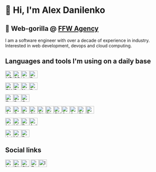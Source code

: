 # 👋 Hi, I'm Alex Danilenko

## 🦍 Web-gorilla @ [FFW Agency](https://ffwagency.com)

I am a software engineer with over a decade of experience in industry. Interested in web development, devops and cloud computing.

## Languages and tools I'm using on a daily base

<img height="24" width="26" src="https://cdn.jsdelivr.net/npm/simple-icons@v3/icons/html5.svg" title="HTML5" /><img height="24" width="26" src="https://cdn.jsdelivr.net/npm/simple-icons@v3/icons/css3.svg" title="CSS3" /><img height="24" width="26" src="https://cdn.jsdelivr.net/npm/simple-icons@v3/icons/javascript.svg" title="Javascript" /><img height="24" width="26" src="https://cdn.jsdelivr.net/npm/simple-icons@v3/icons/react.svg" title="React" />

<img height="24" width="26" src="https://cdn.jsdelivr.net/npm/simple-icons@v3/icons/php.svg" title="PHP" /><img height="24" width="26" src="https://cdn.jsdelivr.net/npm/simple-icons@v3/icons/typescript.svg" title="Typescript" /><img height="24" width="26" src="https://cdn.jsdelivr.net/npm/simple-icons@v3/icons/node-dot-js.svg" title="Node.JS" /><img height="24" width="26" src="https://cdn.jsdelivr.net/npm/simple-icons@v3/icons/python.svg" title="Python 3" />

<img height="24" width="26" src="https://cdn.jsdelivr.net/npm/simple-icons@v3/icons/drupal.svg" title="Drupal" /><img height="24" width="26" src="https://cdn.jsdelivr.net/npm/simple-icons@v3/icons/symfony.svg" title="Symfony Framework" /><img height="24" width="26" src="https://cdn.jsdelivr.net/npm/simple-icons@v3/icons/firebase.svg" title="Google Firebase" />

<img height="24" width="26" src="https://cdn.jsdelivr.net/npm/simple-icons@v3/icons/amazonaws.svg" title="Amazon Web Services" /><img height="24" width="26" src="https://cdn.jsdelivr.net/npm/simple-icons@v3/icons/googlecloud.svg" title="Google Cloud" /><img height="24" width="26" src="https://cdn.jsdelivr.net/npm/simple-icons@v3/icons/docker.svg" title="Docker" /><img height="24" width="26" src="https://cdn.jsdelivr.net/npm/simple-icons@v3/icons/github.svg" title="GitHub" /><img height="24" width="26" src="https://cdn.jsdelivr.net/npm/simple-icons@v3/icons/githubactions.svg" title="GitHub Actions" /><img height="24" width="26" src="https://cdn.jsdelivr.net/npm/simple-icons@v3/icons/bitbucket.svg" title="BitBucket" /><img height="24" width="26" src="https://cdn.jsdelivr.net/npm/simple-icons@v3/icons/gitlab.svg" title="Gitlab" /><img height="24" width="26" src="https://cdn.jsdelivr.net/npm/simple-icons@v3/icons/azuredevops.svg" title="Azure DevOps" /><img height="24" width="26" src="https://cdn.jsdelivr.net/npm/simple-icons@v3/icons/azurepipelines.svg" title="Azure Pipelines" /><img height="24" width="26" src="https://cdn.jsdelivr.net/npm/simple-icons@v3/icons/circleci.svg" title="Circle CI" /><img height="24" width="26" src="https://cdn.jsdelivr.net/npm/simple-icons@v3/icons/travisci.svg" title="Travis CI" />

<img height="24" width="26" src="https://cdn.jsdelivr.net/npm/simple-icons@v3/icons/linuxmint.svg" title="Linux Mint" /><img height="24" width="26" src="https://cdn.jsdelivr.net/npm/simple-icons@v3/icons/ubuntu.svg" title="Ubuntu" /><img height="24" width="26" src="https://cdn.jsdelivr.net/npm/simple-icons@v3/icons/debian.svg" title="Debian" /><img height="24" width="26" src="https://cdn.jsdelivr.net/npm/simple-icons@v3/icons/alpinelinux.svg" title="Apline Linux" />

<img height="24" width="26" src="https://cdn.jsdelivr.net/npm/simple-icons@v3/icons/jetbrains.svg" title="Jetbrains IDEs" /><img height="24" width="26" src="https://cdn.jsdelivr.net/npm/simple-icons@v3/icons/visualstudiocode.svg" title="Visual Studio Code" /><img height="24" width="26" src="https://cdn.jsdelivr.net/npm/simple-icons@v3/icons/postman.svg" title="Postman" />

## Social links

<a href="https://www.linkedin.com/in/alexander-danilenko/" target="_blank"><img height="24" width="26" src="https://cdn.jsdelivr.net/npm/simple-icons@v3/icons/linkedin.svg" title="Linkedin" /></a><a href="https://github.com/alexander-danilenko" target="_blank"><img height="24" width="26" src="https://cdn.jsdelivr.net/npm/simple-icons@v3/icons/github.svg" title="Github" /></a><a href="https://gitlab.com/alexander-danilenko" target="_blank"><img height="24" width="26" src="https://cdn.jsdelivr.net/npm/simple-icons@v3/icons/gitlab.svg" title="Gitlab" /></a> <a href="https://www.drupal.org/u/alexander_danilenko"><img height="24" width="26" src="https://cdn.jsdelivr.net/npm/simple-icons@v3/icons/drupal.svg" title="Drupal.org" /></a><a href="https://www.youtube.com/watch?v=dQw4w9WgXcQ" target="_blank"><img height="24" width="26" src="https://cdn.jsdelivr.net/npm/simple-icons@v3/icons/instagram.svg" title="Instagram" /></a>
